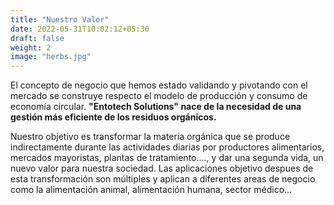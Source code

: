 ```yaml
---
title: "Nuestro Valor"
date: 2022-05-31T10:02:12+05:30
draft: false
weight: 2
image: "herbs.jpg"
---
```


<p>El concepto de negocio que hemos estado validando y pivotando con el mercado se construye respecto el modelo de producción y consumo de economía circular. <strong>"Entotech Solutions" nace de la necesidad de una gestión más eficiente de los residuos orgánicos.</strong>

Nuestro objetivo es transformar la materia orgánica que se produce indirectamente durante las actividades diarias por productores alimentarios, mercados mayoristas, plantas de tratamiento...., y dar una segunda vida, un nuevo valor para nuestra sociedad. Las aplicaciones objetivo despues de esta transformación son múltiples y aplican a diferentes areas de negocio como la alimentación animal, alimentación humana, sector médico... </br> </br> </p>

